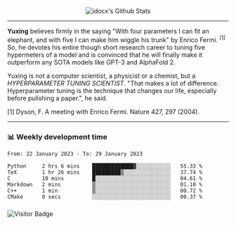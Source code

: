 <div align="center">
    <img align="center" src="https://github-readme-stats.vercel.app/api?username=idocx&show_icons=true&count_private=true&hide_border=true" alt="idocx's Github Stats"></img>
</div>

---

**Yuxing** believes firmly in the saying "With four parameters I can fit an elephant, and with five I can make him wiggle his trunk" by Enrico Fermi. <sup>[1]</sup> So, he devotes his entire though short research career to tuning five hypermeters of a model and is convinced that he will finally make it outperform any SOTA models like GPT-3 and AlphaFold 2.

Yuxing is not a computer scientist, a physicist or a chemist, but a *HYPERPARAMETER TUNING SCIENTIST*. "That makes a lot of difference. Hyperparameter tuning is the technique that changes our life, especially before pulishing a paper.", he said.

[1] Dyson, F. A meeting with Enrico Fermi. Nature 427, 297 (2004).


---

### 📊 Weekly development time
<!--START_SECTION:waka-->

```text
From: 22 January 2023 - To: 29 January 2023

Python     2 hrs 6 mins    █████████████▓░░░░░░░░░░░   55.33 %
TeX        1 hr 26 mins    █████████▒░░░░░░░░░░░░░░░   37.74 %
C          10 mins         █░░░░░░░░░░░░░░░░░░░░░░░░   04.61 %
Markdown   2 mins          ▒░░░░░░░░░░░░░░░░░░░░░░░░   01.10 %
C++        1 min           ▒░░░░░░░░░░░░░░░░░░░░░░░░   00.72 %
CMake      0 secs          ░░░░░░░░░░░░░░░░░░░░░░░░░   00.37 %
```

<!--END_SECTION:waka-->

### 

![Visitor Badge](https://visitor-badge.laobi.icu/badge?page_id=idocx.idocx)